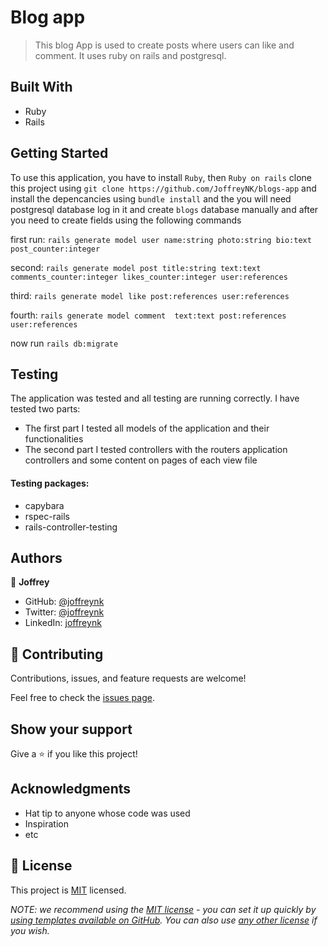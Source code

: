 # Blog app

> This blog App is used to create posts where users can like and comment. It uses ruby on rails and postgresql.

## Built With

- Ruby
- Rails

## Getting Started

To use this application, you have to install ```Ruby```, then ```Ruby on rails``` clone this project using ```git clone https://github.com/JoffreyNK/blogs-app``` and install the depencancies using ```bundle install``` 
and the you will need postgresql database log in it and create `blogs` database manually
and after you need to create fields using the following commands

first run:  ```rails generate model user name:string photo:string bio:text post_counter:integer```

second: ```rails generate model post title:string text:text comments_counter:integer likes_counter:integer user:references```

third: ```rails generate model like post:references user:references```

fourth: ```rails generate model comment  text:text post:references user:references```

now run ```rails db:migrate```

## Testing

The application was tested and all testing are running correctly. I have tested two parts:

- The first part I tested all models of the application and their functionalities
- The second part I tested controllers with the routers application controllers and some content on pages of each view file

#### Testing packages:

- capybara
- rspec-rails
- rails-controller-testing


## Authors

👤 **Joffrey**

- GitHub: [@joffreynk](https://github.com/joffreynk)
- Twitter: [@joffreynk](https://twitter.com/joffreynk)
- LinkedIn: [joffreynk](https://linkedin.com/in/joffreynk)


## 🤝 Contributing

Contributions, issues, and feature requests are welcome!

Feel free to check the [issues page](../../issues/).

## Show your support

Give a ⭐️ if you like this project!

## Acknowledgments

- Hat tip to anyone whose code was used
- Inspiration
- etc

## 📝 License

This project is [MIT](./LICENSE) licensed.

_NOTE: we recommend using the [MIT license](https://choosealicense.com/licenses/mit/) - you can set it up quickly by [using templates available on GitHub](https://docs.github.com/en/communities/setting-up-your-project-for-healthy-contributions/adding-a-license-to-a-repository). You can also use [any other license](https://choosealicense.com/licenses/) if you wish._
